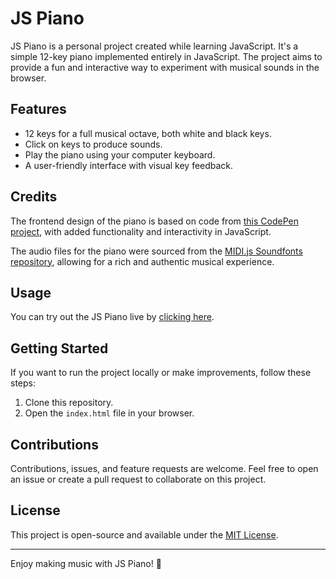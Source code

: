 # JS Piano

JS Piano is a personal project created while learning JavaScript. It's a simple 12-key piano implemented entirely in JavaScript. The project aims to provide a fun and interactive way to experiment with musical sounds in the browser.

## Features

- 12 keys for a full musical octave, both white and black keys.
- Click on keys to produce sounds.
- Play the piano using your computer keyboard.
- A user-friendly interface with visual key feedback.

## Credits

The frontend design of the piano is based on code from [this CodePen project](https://codepen.io/zastrow/pen/kxdYdk), with added functionality and interactivity in JavaScript.

The audio files for the piano were sourced from the [MIDI.js Soundfonts repository](https://github.com/gleitz/midi-js-soundfonts), allowing for a rich and authentic musical experience.

## Usage

You can try out the JS Piano live by [clicking here](https://n1tr0-afk.github.io/js_piano/).

## Getting Started

If you want to run the project locally or make improvements, follow these steps:

1. Clone this repository.
2. Open the `index.html` file in your browser.

## Contributions

Contributions, issues, and feature requests are welcome. Feel free to open an issue or create a pull request to collaborate on this project.

## License

This project is open-source and available under the [MIT License](LICENSE).

---

Enjoy making music with JS Piano! 🎹
